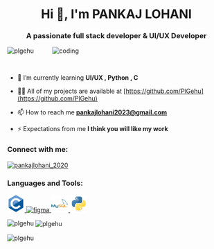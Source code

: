 <h1 align="center">Hi 👋, I'm PANKAJ LOHANI</h1>
<h3 align="center">A passionate full stack developer & UI/UX Developer</h3>

<img align="right" alt="coding" width="400" src="https://user-images.githubusercontent.com/55389276/140866485-8fb1c876-9a8f-4d6a-98dc-08c4981eaf70.gif">

<p align="left"> <img src="https://komarev.com/ghpvc/?username=plgehu&label=Profile%20views&color=0e75b6&style=flat" alt="plgehu" /> </p>

<p align="left"> <a href="https://twitter.com/" target="blank"><img src="https://img.shields.io/twitter/follow/?logo=twitter&style=for-the-badge" alt="" /></a> </p>

- 🌱 I’m currently learning **UI/UX , Python , C**

- 👨‍💻 All of my projects are available at [https://github.com/PlGehu](https://github.com/PlGehu)

- 📫 How to reach me **pankajlohani2023@gmail.com**

- ⚡ Expectations from me **I think you will like my work**

<h3 align="left">Connect with me:</h3>
<p align="left">
<a href="https://instagram.com/pankajlohani_2020" target="blank"><img align="center" src="https://raw.githubusercontent.com/rahuldkjain/github-profile-readme-generator/master/src/images/icons/Social/instagram.svg" alt="pankajlohani_2020" height="30" width="40" /></a>
</p>

<h3 align="left">Languages and Tools:</h3>
<p align="left"> <a href="https://www.cprogramming.com/" target="_blank" rel="noreferrer"> <img src="https://raw.githubusercontent.com/devicons/devicon/master/icons/c/c-original.svg" alt="c" width="40" height="40"/> </a> <a href="https://www.figma.com/" target="_blank" rel="noreferrer"> <img src="https://www.vectorlogo.zone/logos/figma/figma-icon.svg" alt="figma" width="40" height="40"/> </a> <a href="https://www.mysql.com/" target="_blank" rel="noreferrer"> <img src="https://raw.githubusercontent.com/devicons/devicon/master/icons/mysql/mysql-original-wordmark.svg" alt="mysql" width="40" height="40"/> </a> <a href="https://www.python.org" target="_blank" rel="noreferrer"> <img src="https://raw.githubusercontent.com/devicons/devicon/master/icons/python/python-original.svg" alt="python" width="40" height="40"/> </a> </p>

<p><img align="left" src="https://github-readme-stats.vercel.app/api/top-langs?username=plgehu&show_icons=true&locale=en&layout=compact" alt="plgehu" /></p>

<p>&nbsp;<img align="center" src="https://github-readme-stats.vercel.app/api?username=plgehu&show_icons=true&locale=en" alt="plgehu" /></p>

<p><img align="center" src="https://github-readme-streak-stats.herokuapp.com/?user=plgehu&" alt="plgehu" /></p>
